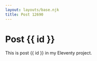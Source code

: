 ```yaml
---
layout: layouts/base.njk
title: Post 12690
---
```


# Post {{ id }}

This is post {{ id }} in my Eleventy project.
